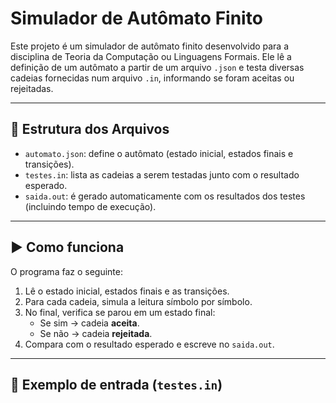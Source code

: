 # Simulador de Autômato Finito

Este projeto é um simulador de autômato finito desenvolvido para a disciplina de Teoria da Computação ou Linguagens Formais. Ele lê a definição de um autômato a partir de um arquivo `.json` e testa diversas cadeias fornecidas num arquivo `.in`, informando se foram aceitas ou rejeitadas.

---

## 📂 Estrutura dos Arquivos

- `automato.json`: define o autômato (estado inicial, estados finais e transições).
- `testes.in`: lista as cadeias a serem testadas junto com o resultado esperado.
- `saida.out`: é gerado automaticamente com os resultados dos testes (incluindo tempo de execução).

---

## ▶️ Como funciona

O programa faz o seguinte:

1. Lê o estado inicial, estados finais e as transições.
2. Para cada cadeia, simula a leitura símbolo por símbolo.
3. No final, verifica se parou em um estado final:
   - Se sim → cadeia **aceita**.
   - Se não → cadeia **rejeitada**.
4. Compara com o resultado esperado e escreve no `saida.out`.

---

## 📄 Exemplo de entrada (`testes.in`)

